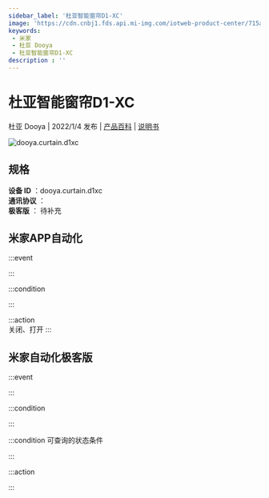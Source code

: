 ```yaml
---
sidebar_label: '杜亚智能窗帘D1-XC'
image: 'https://cdn.cnbj1.fds.api.mi-img.com/iotweb-product-center/715a3cb62a597283fe23afdde2ec23f7_1637888613623.png?GalaxyAccessKeyId=AKVGLQWBOVIRQ3XLEW&Expires=9223372036854775807&Signature=PnhtxoUiFXwLEIH8R84lzAOG2zY='
keywords: 
 - 米家
 - 杜亚 Dooya
 - 杜亚智能窗帘D1-XC
description : ''
---
```

# 杜亚智能窗帘D1-XC

杜亚 Dooya | 2022/1/4 发布 | [产品百科](https://home.mi.com/webapp/content/baike/product/index.html?model=dooya.curtain.d1xc/) | [说明书](https://home.mi.com/views/introduction.html?model=dooya.curtain.d1xc&region=cn)

![dooya.curtain.d1xc](https://cdn.cnbj1.fds.api.mi-img.com/iotweb-product-center/715a3cb62a597283fe23afdde2ec23f7_1637888613623.png?GalaxyAccessKeyId=AKVGLQWBOVIRQ3XLEW&Expires=9223372036854775807&Signature=PnhtxoUiFXwLEIH8R84lzAOG2zY=)

## 规格  
> 
**设备 ID** ：dooya.curtain.d1xc  
**通讯协议** ：  
**极客版**  ： 待补充 


## 米家APP自动化  

:::event  

:::

:::condition  

:::

:::action   
关闭、打开
:::

## 米家自动化极客版  

:::event  

:::

:::condition  

:::

:::condition 可查询的状态条件  

:::

:::action  

:::

        
